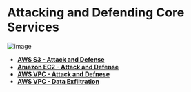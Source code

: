 # Attacking and Defending Core Services

![image](https://github.com/user-attachments/assets/10ba635f-7f07-43d4-9855-29ffd7e6612c)


- **[AWS S3 - Attack and Defense](aws-s3-attack-defense.md)**
- **[Amazon EC2 - Attack and Defense](aws-ec2-attack-defense.md)**
- **[AWS VPC - Attack and Defnese](aws-vpc-attack-defense.md)**
- **[AWS VPC - Data Exfiltration](aws-vpc-data-exfiltration.md)**
